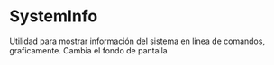 # SystemInfo
Utilidad para mostrar información del sistema en linea de comandos, graficamente. Cambia el fondo de pantalla
